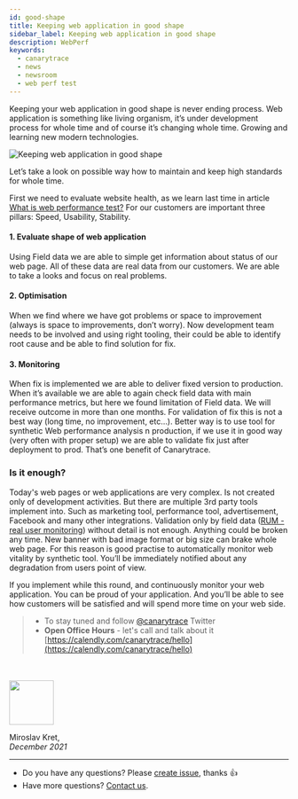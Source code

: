 ```yaml
---
id: good-shape
title: Keeping web application in good shape
sidebar_label: Keeping web application in good shape
description: WebPerf
keywords:
  - canarytrace
  - news
  - newsroom
  - web perf test
---
```

Keeping your web application in good shape is never ending process. Web application is something like living organism, it’s under development process for whole time and of course it’s changing whole time. Growing and learning new modern technologies. 

![Keeping web application in good shape](/img/banner_good_shape.png)

Let’s take a look on possible way how to maintain and keep high standards for whole time.

First we need to evaluate website health, as we learn last time in article [What is web performance test?](/docs/news/what-is-web-perf) 
For our customers are important three pillars: 
Speed,
Usability,
Stability.

#### 1. Evaluate shape of web application
Using Field data we are able to simple get information about status of our web page. All of these data are real data from our customers. We are able to take a looks and focus on real problems. 

#### 2. Optimisation
When we find where we have got problems or space to improvement (always is space to improvements, don’t worry). Now development team needs to be involved and using right tooling, their could be able to identify root cause and be able to find solution for fix.

#### 3. Monitoring
When fix is implemented we are able to deliver fixed version to production. When it’s available we are able to again check field data with main performance metrics, but here we found limitation of Field data. We will receive outcome in more than one months. For validation of fix this is not a best way (long time, no improvement, etc…). Better way is to use tool for synthetic Web performance analysis n production, if we use it in good way (very often with proper setup) we are able to validate fix just after deployment to prod. That’s one benefit of Canarytrace. 

### Is it enough?
Today's web pages or web applications are very complex. Is not created only of development activities. But there are multiple 3rd party tools implement into. Such as marketing tool, performance tool, advertisement, Facebook and many other integrations. Validation only by field data ([RUM - real user monitoring](https://web.dev/vitals-measurement-getting-started/)) without detail is not enough. Anything could be broken any time. New banner with bad image format or big size can brake whole web page. For this reason is good practise to automatically monitor web vitality by synthetic tool. You’ll be immediately notified about any degradation from users point of view. 


If you implement while this round, and continuously monitor your web application. You can be proud of your application. And you’ll be able to see how customers will be satisfied and will spend more time on your web side. 



> - To stay tuned and follow [@canarytrace](https://twitter.com/canarytrace) Twitter
> - **Open Office Hours** - let's call and talk about it [https://calendly.com/canarytrace/hello](https://calendly.com/canarytrace/hello)

<br/><br/>
<img src="/img/miroslavKret_circle.png" width="80" />

Miroslav Kret, <br />*December 2021*

---

- Do you have any questions? Please [create issue](https://github.com/canarytrace/documentation/issues/new/choose), thanks 👍
- Have more questions? [Contact us](/docs/support/contactus).
